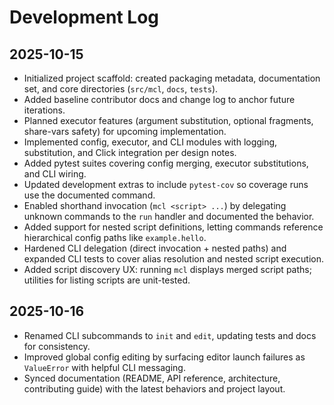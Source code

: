 # Development Log

## 2025-10-15
- Initialized project scaffold: created packaging metadata, documentation set, and core directories (`src/mcl`, `docs`, `tests`).
- Added baseline contributor docs and change log to anchor future iterations.
- Planned executor features (argument substitution, optional fragments, share-vars safety) for upcoming implementation.
- Implemented config, executor, and CLI modules with logging, substitution, and Click integration per design notes.
- Added pytest suites covering config merging, executor substitutions, and CLI wiring.
- Updated development extras to include `pytest-cov` so coverage runs use the documented command.
- Enabled shorthand invocation (`mcl <script> ...`) by delegating unknown commands to the `run` handler and documented the behavior.
- Added support for nested script definitions, letting commands reference hierarchical config paths like `example.hello`.
- Hardened CLI delegation (direct invocation + nested paths) and expanded CLI tests to cover alias resolution and nested script execution.
- Added script discovery UX: running `mcl` displays merged script paths; utilities for listing scripts are unit-tested.

## 2025-10-16
- Renamed CLI subcommands to `init` and `edit`, updating tests and docs for consistency.
- Improved global config editing by surfacing editor launch failures as `ValueError` with helpful CLI messaging.
- Synced documentation (README, API reference, architecture, contributing guide) with the latest behaviors and project layout.

